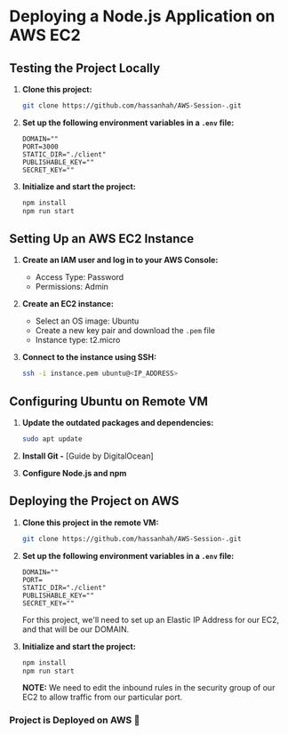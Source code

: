 # Deploying a Node.js Application on AWS EC2

## Testing the Project Locally

1. **Clone this project:**
    ```bash
    git clone https://github.com/hassanhah/AWS-Session-.git
    ```

2. **Set up the following environment variables in a `.env` file:**
    ```plaintext
    DOMAIN=""
    PORT=3000
    STATIC_DIR="./client"
    PUBLISHABLE_KEY=""
    SECRET_KEY=""
    ```

3. **Initialize and start the project:**
    ```bash
    npm install
    npm run start
    ```

## Setting Up an AWS EC2 Instance

1. **Create an IAM user and log in to your AWS Console:**
    - Access Type: Password
    - Permissions: Admin

2. **Create an EC2 instance:**
    - Select an OS image: Ubuntu
    - Create a new key pair and download the `.pem` file
    - Instance type: t2.micro

3. **Connect to the instance using SSH:**
    ```bash
    ssh -i instance.pem ubuntu@<IP_ADDRESS>
    ```

## Configuring Ubuntu on Remote VM

1. **Update the outdated packages and dependencies:**
    ```bash
    sudo apt update
    ```

2. **Install Git -** [Guide by DigitalOcean]

3. **Configure Node.js and npm**

## Deploying the Project on AWS

1. **Clone this project in the remote VM:**
    ```bash
    git clone https://github.com/hassanhah/AWS-Session-.git
    ```

2. **Set up the following environment variables in a `.env` file:**
    ```plaintext
    DOMAIN=""
    PORT=
    STATIC_DIR="./client"
    PUBLISHABLE_KEY=""
    SECRET_KEY=""
    ```
    For this project, we'll need to set up an Elastic IP Address for our EC2, and that will be our DOMAIN.

3. **Initialize and start the project:**
    ```bash
    npm install
    npm run start
    ```

   **NOTE:** We need to edit the inbound rules in the security group of our EC2 to allow traffic from our particular port.

### Project is Deployed on AWS 🎉
